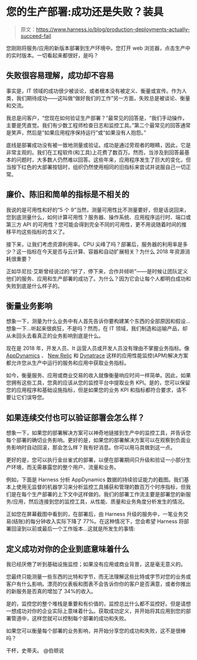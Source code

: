 # 您的生产部署:成功还是失败？装具

> 原文：<https://www.harness.io/blog/production-deployments-actually-succeed-fail>

您刚刚将服务/应用的新版本部署到生产环境中。您打开 web 浏览器，点击生产中的实时版本。一切看起来都很好，是吗？

## 失败很容易理解，成功却不容易

事实是，IT 领域的成功很少被谈论，或者根本没有被定义、衡量或宣传。作为人类，我们期待成功——这叫做“做好我们的工作”另一方面，失败总是被谈论、衡量和交流。

我总是问客户，“您现在如何验证生产部署？”最常见的回答是，“我们手动操作，主要是凭直觉。我们有少数工程师检查日志和监控工具。”第二个最常见的回答通常是笑声，然后是“如果应用程序保持运行”或“如果没有人抱怨。”

底线是部署成功没有被一致地测量或验证。成功是通过旁观者的眼睛，因此，它是非常主观的。我们在工程软件(和工具)上花费了数百万。然而，当涉及到回答最基本的问题时，大多数人仍然难以回答。这些年来，应用程序发生了巨大的变化，但当按下红色的大部署按钮时，组织仍然使用相同的旧指标来尝试并说服自己一切正常。

## 廉价、陈旧和简单的指标是不相关的

我说的是可用性和好的“5 个 9”当然，测量可用性比不测量要好，但是话说回来，您到底测量什么，如何计算可用性？服务器、操作系统、应用程序运行时、端口或第三方 API 的可用性？您可能会得到完全不同的可用性，更不用说随着时间的推移平均这些指标的含义了。

接下来，让我们考虑资源利用率。CPU 尖峰了吗？部署后，服务器的利用率是多少？这一指标在今天是否与云计算、容器和自动扩展相关？为什么 2018 年资源消耗很重要？

正如华尼拉·艾斯曾经说过的:“好了，停下来，合作并倾听”——是时候让团队定义他们的服务、应用和生产部署的成功了。为什么？因为它会让每个人都明白成功和失败到底是什么样子的。

## 衡量业务影响

想象一下，测量为什么业务中有人首先告诉你要构建某个东西的全部原因和假设...想象一下...听起来很疯狂，不是吗？然而，在 IT 领域，我们制造和运输产品，却从未回头去看真正的业务影响到底是什么。

现在是 2018 年，开发人员、It 运营人员或开发人员没有理由不掌握业务指标。像 [AppDynamics](https://www.appdynamics.com/) 、 [New Relic](https://www.newrelic.com/) 和 [Dynatrace](https://www.dynatrace.com/) 这样的应用性能监控(APM)解决方案都允许您从生产中运行的服务和应用中获取业务指标。

如今，衡量服务、应用或商业交易的收入就像衡量响应时间一样简单。因此，如果您拥有这些工具，您真的应该从您的监控平台中提取业务 KPI。是的，您可以保留您的应用程序和基础设施指标，但是如果您的业务 KPI 和指标都符合要求，请不要让它们误导您。

## 如果连续交付也可以验证部署会怎么样？

想象一下，如果您的部署解决方案可以神奇地链接到生产中的监控工具，并告诉您每个部署的确切业务影响。更好的是，如果您的部署解决方案可以在观察到负面业务影响时自动回滚，那会怎么样？我有好消息。你可以用马具做到这一点。

更好的是，您可以执行金丝雀式的部署，以便在部署期间只升级和验证一小部分生产环境，而无需暴露您的整个用户、流量和业务。

例如，下面是 Harness 分析 AppDynamics 数据的持续验证能力的截图。我们基本上使用无监督的机器学习来分析监控工具捕获和管理的数百万个时序指标，但我们是在每个生产部署的上下文中这样做的。我们的部署工作流主要是部署您的新服务/应用，然后连接到您的监控工具，从性能、质量和业务角度分析发生的情况。

正如您在屏幕截图中看到的，在部署后，由 Harness 升级的服务中，一笔业务交易(结账)的每分钟收入实际下降了 77%。在这种情况下，您会希望 Harness 将部署回滚到以前或最后一个工作版本...这就是所发生的事情:

## 定义成功对你的企业到底意味着什么

我已经厌倦了听到基础设施监控；如果没有应用或商业背景，这是毫无意义的。

您最终只能测量一些东西的比特和字节，而无法理解这些比特或字节对您的业务或客户有什么影响。漂亮的仪表板和图表不会告诉你你的客户是否满意，或者你推出的新服务是否真的增加了 34%的收入。

是的，监控您的整个堆栈是重要和有价值的，监控总比什么都不监控好。但是请想一想成功对你的企业实际上意味着什么。获取成功定义，并开始将其应用到您的部署管道中，这样您就可以控制每个部署的成功和失败。

如果您可以衡量每个部署的业务影响，并开始分享您的成功和失败，这不是很棒吗？

干杯，史蒂夫。
@伯顿说